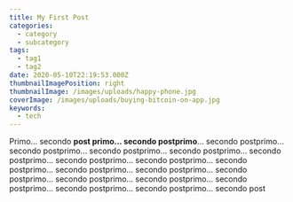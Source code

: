 ```yaml
---
title: My First Post
categories:
  - category
  - subcategory
tags:
  - tag1
  - tag2
date: 2020-05-10T22:19:53.000Z
thumbnailImagePosition: right
thumbnailImage: /images/uploads/happy-phone.jpg
coverImage: /images/uploads/buying-bitcoin-on-app.jpg
keywords:
  - tech
---
```

<!--more-->

Primo... secondo **post primo... secondo postprimo**... secondo postprimo... secondo postprimo... secondo postprimo... secondo postprimo... secondo postprimo... secondo postprimo... secondo postprimo... secondo postprimo... secondo postprimo... secondo postprimo... secondo postprimo... secondo postprimo... secondo postprimo... secondo postprimo... secondo postprimo... secondo postprimo... secondo post